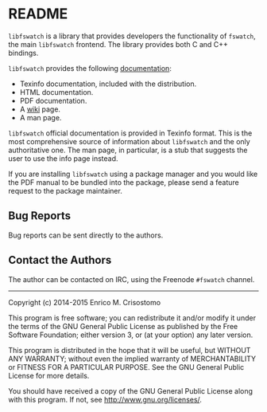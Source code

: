 README
======

`libfswatch` is a library that provides developers the functionality of
`fswatch`, the main `libfswatch` frontend.  The library provides both C and C++
bindings.

`libfswatch` provides the following [documentation]:

  * Texinfo documentation, included with the distribution.
  * HTML documentation.
  * PDF documentation.
  * A [wiki] page.
  * A man page.

`libfswatch` official documentation is provided in Texinfo format.  This is the
most comprehensive source of information about `libfswatch` and the only
authoritative one.  The man page, in particular, is a stub that suggests the
user to use the info page instead.

If you are installing `libfswatch` using a package manager and you would like
the PDF manual to be bundled into the package, please send a feature request to
the package maintainer.

[documentation]: http://emcrisostomo.github.io/fswatch/doc
[wiki]: https://github.com/emcrisostomo/fswatch/wiki

Bug Reports
-----------

Bug reports can be sent directly to the authors.

Contact the Authors
-------------------

The author can be contacted on IRC, using the Freenode `#fswatch` channel.

-----

Copyright (c) 2014-2015 Enrico M. Crisostomo

This program is free software; you can redistribute it and/or modify it under
the terms of the GNU General Public License as published by the Free Software
Foundation; either version 3, or (at your option) any later version.

This program is distributed in the hope that it will be useful, but WITHOUT ANY
WARRANTY; without even the implied warranty of MERCHANTABILITY or FITNESS FOR A
PARTICULAR PURPOSE.  See the GNU General Public License for more details.

You should have received a copy of the GNU General Public License along with
this program.  If not, see <http://www.gnu.org/licenses/>.
